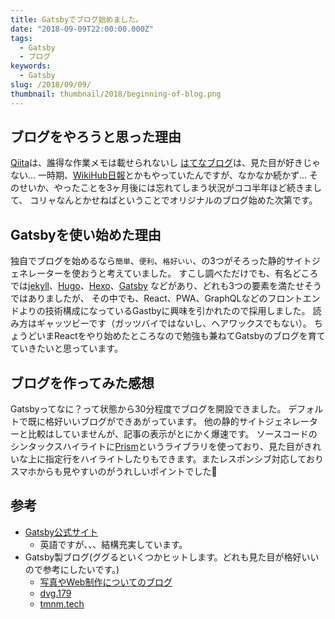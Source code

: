 ```yaml
---
title: Gatsbyでブログ始めました。
date: "2018-09-09T22:00:00.000Z"
tags:
  - Gatsby
  - ブログ
keywords:
  - Gatsby
slug: /2018/09/09/
thumbnail: thumbnail/2018/beginning-of-blog.png
---
```


## ブログをやろうと思った理由
[Qiita](https://qiita.com/)は、誰得な作業メモは載せられないし
[はてなブログ](http://hatenablog.com/)は、見た目が好きじゃない...
一時期、[WikiHub日報](https://nippo.wikihub.io/)とかもやっていたんですが、なかなか続かず...
そのせいか、やったことを3ヶ月後には忘れてしまう状況がココ半年ほど続きまして、
コリャなんとかせねばということでオリジナルのブログ始めた次第です。

## Gatsbyを使い始めた理由
独自でブログを始めるなら`簡単`、`便利`、`格好いい`、の3つがそろった静的サイトジェネレーターを使おうと考えていました。
すこし調べただけでも、有名どころでは[jekyll](https://jekyllrb-ja.github.io/)、[Hugo](https://gohugo.io/)、[Hexo](https://hexo.io/)、[Gatsby](https://www.gatsbyjs.org/)
などがあり、どれも3つの要素を満たせそうではありましたが、
その中でも、React、PWA、GraphQLなどのフロントエンドよりの技術構成になっているGastbyに興味を引かれたので採用しました。
読み方はギャッツビーです（ガッツバイではないし、ヘアワックスでもない）。
ちょうどいまReactをやり始めたところなので勉強も兼ねてGatsbyのブログを育てていきたいと思っています。


## ブログを作ってみた感想
Gatsbyってなに？って状態から30分程度でブログを開設できました。
デフォルトで既に格好いいブログができあがっています。
他の静的サイトジェネレーターと比較はしていませんが、記事の表示がとにかく爆速です。
ソースコードのシンタックスハイライトに[Prism](https://prismjs.com/)というライブラリを使っており、見た目がきれいな上に指定行をハイライトしたりもできます。またレスポンシブ対応しておりスマホからも見やすいのがうれしいポイントでした🍅

## 参考
- [Gatsby公式サイト](https://www.gatsbyjs.org/)
  - 英語ですが、、、結構充実しています。
- Gatsby製ブログ(ググるといくつかヒットします。どれも見た目が格好いいので参考にしたいです。)
  - [写真やWeb制作についてのブログ](https://blog.mismithportfolio.com/)
  - [dvg.179](https://dvg.179.jp/)
  - [tmnm.tech](https://tmnm.tech/)
